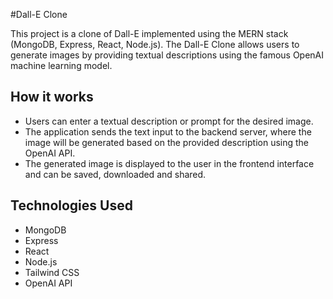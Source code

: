 #Dall-E Clone

This project is a clone of Dall-E implemented using the MERN stack (MongoDB, Express, React, Node.js). The Dall-E Clone allows users to generate images by providing textual descriptions using the famous OpenAI machine learning model.

## How it works

- Users can enter a textual description or prompt for the desired image.
- The application sends the text input to the backend server, where the image will be generated based on the provided description using the OpenAI API.
- The generated image is displayed to the user in the frontend interface and can be saved, downloaded and shared.

## Technologies Used

- MongoDB
- Express
- React
- Node.js
- Tailwind CSS
- OpenAI API
